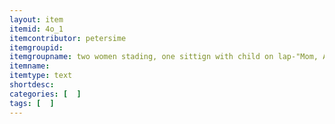 ```yaml
---
layout: item
itemid: 4o_1
itemcontributor: petersime
itemgroupid: 
itemgroupname: two women stading, one sittign with child on lap-"Mom, Aunt Bessies, Grandma, and Me
itemname: 
itemtype: text
shortdesc: 
categories: [  ]
tags: [  ]
---
```







